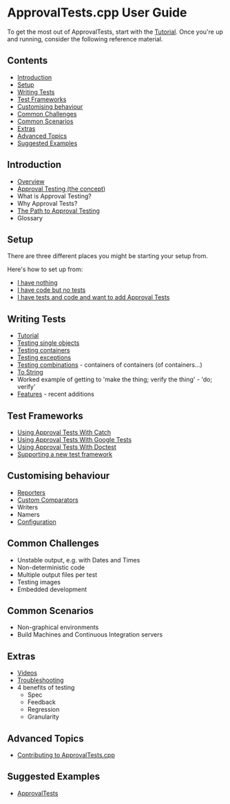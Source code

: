 <!--
GENERATED FILE - DO NOT EDIT
This file was generated by [MarkdownSnippets](https://github.com/SimonCropp/MarkdownSnippets).
Source File: /doc/mdsource/README.source.md
To change this file edit the source file and then run MarkdownSnippets.
-->

<a id="top"></a>

# ApprovalTests.cpp User Guide

To get the most out of ApprovalTests, start with the  [Tutorial](/doc/Tutorial.md#top).
Once you're up and running, consider the following reference material. 

<!-- toc -->
## Contents

  * [Introduction](#introduction)
  * [Setup](#setup)
  * [Writing Tests](#writing-tests)
  * [Test Frameworks](#test-frameworks)
  * [Customising behaviour](#customising-behaviour)
  * [Common Challenges](#common-challenges)
  * [Common Scenarios](#common-scenarios)
  * [Extras](#extras)
  * [Advanced Topics](#advanced-topics)
  * [Suggested Examples](#suggested-examples)
<!-- endtoc -->


## Introduction

* [Overview](/doc/Overview.md#top)
* [Approval Testing (the concept)](/doc/ApprovalTestingConcept.md#top)
* What is Approval Testing?
* Why Approval Tests?
* [The Path to Approval Testing](/doc/PathToApprovalTesting.md#top)
* Glossary

## Setup

There are three different places you might be starting your setup from.

Here's how to set up from:

* [I have nothing](/doc/Setup.md#i-have-nothing)
* [I have code but no tests](/doc/Setup.md#i-have-code-but-no-tests)
* [I have tests and code and want to add Approval Tests](/doc/Setup.md#i-have-tests-and-code-and-want-to-add-approval-tests)

## Writing Tests

* [Tutorial](/doc/Tutorial.md#top)
* [Testing single objects](/doc/TestingSingleObjects.md#top)
* [Testing containers](/doc/TestingContainers.md#top)
* [Testing exceptions](/doc/TestingExceptions.md#top)
* [Testing combinations](/doc/TestingCombinations.md#top) - containers of containers (of containers...)
* [To String](/doc/ToString.md#top)
* Worked example of getting to 'make the thing; verify the thing' - 'do; verify'
* [Features](/doc/Features.md#top) - recent additions

## Test Frameworks

* [Using Approval Tests With Catch](/doc/UsingCatch.md#top)
* [Using Approval Tests With Google Tests](/doc/UsingGoogleTests.md#top)
* [Using Approval Tests With Doctest](/doc/UsingDoctest.md#top)
* [Supporting a new test framework](/doc/SupportingNewTestFramework.md#top)

## Customising behaviour

* [Reporters](/doc/Reporters.md#top)
* [Custom Comparators](/doc/CustomComparators.md#top)
* Writers
* Namers
* [Configuration](/doc/Configuration.md#top)

## Common Challenges

* Unstable output, e.g. with Dates and Times
* Non-deterministic code
* Multiple output files per test
* Testing images
* Embedded development

## Common Scenarios

* Non-graphical environments
* Build Machines and Continuous Integration servers

## Extras

* [Videos](/doc/Videos.md#top)
* [Troubleshooting](/doc/Troubleshooting.md#top)
* 4 benefits of testing
    * Spec
    * Feedback
    * Regression
    * Granularity

## Advanced Topics

* [Contributing to ApprovalTests.cpp](/doc/Contributing.md#top)

## Suggested Examples
* [ApprovalTests](https://github.com/approvals/ApprovalTests.cpp/blob/master/ApprovalTests_Catch2_Tests/ApprovalsTests.cpp)

